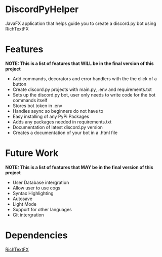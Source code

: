 # DiscordPyHelper
JavaFX application that helps guide you to create a discord.py bot using RichTextFX

# Features
**NOTE: This is a list of features that WILL be in the final version of this project**
* Add commands, decorators and error handlers with the the click of a button
* Create discord.py projects with main.py, .env and requirements.txt
* Sets up the discord.py bot, user only needs to write code for the bot commands itself
* Stores bot token in .env
* Handles async so beginners do not have to
* Easy installing of any PyPi Packages
* Adds any packages needed in requirements.txt
* Documentation of latest discord.py version
* Creates a documentation of your bot in a .html file


# Future Work
**NOTE: This is a list of features that MAY be in the final version of this project**
* User Database intergration
* Allow user to use cogs
* Syntax Highlighting
* Autosave
* Light Mode
* Support for other languages
* Git intergration

# Dependencies
[RichTextFX](https://github.com/FXMisc/RichTextFX#download)
